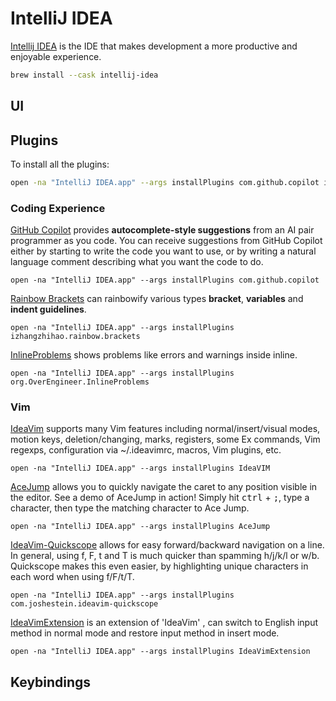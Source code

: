 # IntelliJ IDEA

[Intellij IDEA](https://www.jetbrains.com/idea/) is the IDE that makes development a more productive and enjoyable experience.

```bash
brew install --cask intellij-idea
```

## UI

## Plugins
To install all the plugins:

```bash
open -na "IntelliJ IDEA.app" --args installPlugins com.github.copilot izhangzhihao.rainbow.brackets org.OverEngineer.InlineProblems IdeaVIM AceJump com.joshestein.ideavim-quickscope IdeaVimExtension 
```


### Coding Experience

[GitHub Copilot](https://plugins.jetbrains.com/plugin/17718-github-copilot) provides **autocomplete-style suggestions** from an AI pair programmer as you code. You can receive suggestions from GitHub Copilot either by starting to write the code you want to use, or by writing a natural language comment describing what you want the code to do.

    open -na "IntelliJ IDEA.app" --args installPlugins com.github.copilot

[Rainbow Brackets](https://plugins.jetbrains.com/plugin/10080-rainbow-brackets) can rainbowify various types **bracket**, **variables** and **indent guidelines**.

    open -na "IntelliJ IDEA.app" --args installPlugins izhangzhihao.rainbow.brackets

[InlineProblems](https://plugins.jetbrains.com/plugin/20789-inlineproblems) shows problems like errors and warnings inside inline.

    open -na "IntelliJ IDEA.app" --args installPlugins org.OverEngineer.InlineProblems



### Vim

[IdeaVim](https://plugins.jetbrains.com/plugin/164-ideavim) supports many Vim features including normal/insert/visual modes, motion keys, deletion/changing, marks, registers, some Ex commands, Vim regexps, configuration via ~/.ideavimrc, macros, Vim plugins, etc.

    open -na "IntelliJ IDEA.app" --args installPlugins IdeaVIM

[AceJump](https://plugins.jetbrains.com/plugin/7086-acejump) allows you to quickly navigate the caret to any position visible in the editor. See a demo of AceJump in action! Simply hit <kbd>ctrl</kbd> + <kbd>;</kbd>, type a character, then type the matching character to Ace Jump.

    open -na "IntelliJ IDEA.app" --args installPlugins AceJump

[IdeaVim-Quickscope](https://plugins.jetbrains.com/plugin/19417-ideavim-quickscope) allows for easy forward/backward navigation on a line. In general, using f, F, t and T is much quicker than spamming h/j/k/l or w/b. Quickscope makes this even easier, by highlighting unique characters in each word when using f/F/t/T.

    open -na "IntelliJ IDEA.app" --args installPlugins com.joshestein.ideavim-quickscope

[IdeaVimExtension](https://plugins.jetbrains.com/plugin/9615-ideavimextension)  is an extension of 'IdeaVim' , can switch to English input method in normal mode and restore input method in insert mode.

    open -na "IntelliJ IDEA.app" --args installPlugins IdeaVimExtension

## Keybindings
